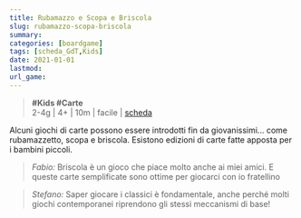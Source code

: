 ```yaml
---
title: Rubamazzo e Scopa e Briscola
slug: rubamazzo-scopa-briscola
summary: 
categories: [boardgame]
tags: [scheda_GdT,Kids]
date: 2021-01-01
lastmod: 
url_game: 
---
```

> **#Kids #Carte**  
> 2-4g | 4+ | 10m | facile | [scheda](https://it.clementoni.com/products/carte-junior)  

Alcuni giochi di carte possono essere introdotti fin da giovanissimi... come rubamazzetto, scopa e briscola.
Esistono edizioni di carte fatte apposta per i bambini piccoli.

> *Fabio:*
> Briscola è un gioco che piace molto anche ai miei amici. E queste carte semplificate sono ottime per giocarci con io fratellino

> *Stefano:*
> Saper giocare i classici è fondamentale, anche perché molti giochi contemporanei riprendono gli stessi meccanismi di base!


